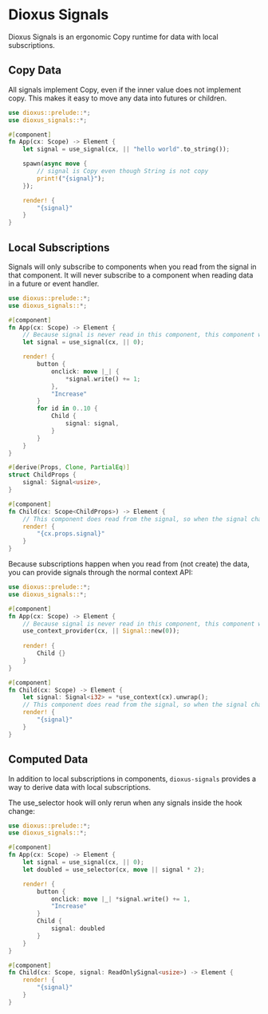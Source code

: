 # Dioxus Signals

Dioxus Signals is an ergonomic Copy runtime for data with local subscriptions.

## Copy Data

All signals implement Copy, even if the inner value does not implement copy. This makes it easy to move any data into futures or children.

```rust
use dioxus::prelude::*;
use dioxus_signals::*;

#[component]
fn App(cx: Scope) -> Element {
    let signal = use_signal(cx, || "hello world".to_string());

    spawn(async move {
        // signal is Copy even though String is not copy
        print!("{signal}");
    });

    render! {
        "{signal}"
    }
}
```

## Local Subscriptions

Signals will only subscribe to components when you read from the signal in that component. It will never subscribe to a component when reading data in a future or event handler.

```rust
use dioxus::prelude::*;
use dioxus_signals::*;

#[component]
fn App(cx: Scope) -> Element {
    // Because signal is never read in this component, this component will not rerun when the signal changes
    let signal = use_signal(cx, || 0);

    render! {
        button {
            onclick: move |_| {
                *signal.write() += 1;
            },
            "Increase"
        }
        for id in 0..10 {
            Child {
                signal: signal,
            }
        }
    }
}

#[derive(Props, Clone, PartialEq)]
struct ChildProps {
    signal: Signal<usize>,
}

#[component]
fn Child(cx: Scope<ChildProps>) -> Element {
    // This component does read from the signal, so when the signal changes it will rerun
    render! {
        "{cx.props.signal}"
    }
}
```

Because subscriptions happen when you read from (not create) the data, you can provide signals through the normal context API:

```rust
use dioxus::prelude::*;
use dioxus_signals::*;

#[component]
fn App(cx: Scope) -> Element {
    // Because signal is never read in this component, this component will not rerun when the signal changes
    use_context_provider(cx, || Signal::new(0));
    
    render! {
        Child {}
    }
}

#[component]
fn Child(cx: Scope) -> Element {
    let signal: Signal<i32> = *use_context(cx).unwrap();
    // This component does read from the signal, so when the signal changes it will rerun
    render! {
        "{signal}"
    }
}
```

## Computed Data

In addition to local subscriptions in components, `dioxus-signals` provides a way to derive data with local subscriptions.

The use_selector hook will only rerun when any signals inside the hook change:

```rust
use dioxus::prelude::*;
use dioxus_signals::*;

#[component]
fn App(cx: Scope) -> Element {
    let signal = use_signal(cx, || 0);
    let doubled = use_selector(cx, move || signal * 2);

    render! {
        button {
            onclick: move |_| *signal.write() += 1,
            "Increase"
        }
        Child {
            signal: doubled
        }
    }
}

#[component]
fn Child(cx: Scope, signal: ReadOnlySignal<usize>) -> Element {
    render! {
        "{signal}"
    }
}
```
